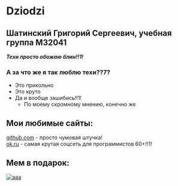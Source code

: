 # Dziodzi

## Шатинский Григорий Сергеевич, учебная группа M32041

***Техи просто обожаю блин!!1!***
### А за что же я так люблю техи??7?

+ Это прикольно
+ Это круто
+ Да и вообще зашибись!!1!
  + По моему скромному мнению, конечно же 


## Мои любимые сайты:

[github.com](http://github.com/) - просто чумовая штучка! <br />
[ok.ru](http://ok.ru/) - самая крутая соцсеть для программистов 60+!!1!

## Мем в подарок:


<a href="https://ibb.co/fvcsSBD"><img src="https://i.ibb.co/4dQHf91/aaa.jpg" alt="aaa" border="0"></a>
